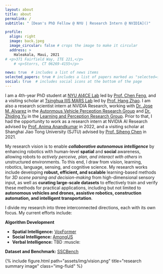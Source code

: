 ```yaml
---
layout: about
title: about
permalink: /
subtitle: " [Dean's PhD Fellow @ NYU | Research Intern @ NVIDIA]()"

profile:
  align: right
  image: back.jpeg
  image_circular: false # crops the image to make it circular
  address: >
    Haleakala, Maui, 2021
# <p>371 Fairfield Way, ITE 221,</p>
    # <p>Storrs, CT 06269-4155</p>

news: true  # includes a list of news items
selected_papers: true # includes a list of papers marked as "selected={true}"
social: true  # includes social icons at the bottom of the page
---
```


<!-- [I am on the job market! Please feel free to contact me if you think I could be a good fit. Thank you :)]() -->

I am a 4th-year PhD student at <a href='https://ai4ce.github.io'>NYU AI4CE Lab</a> led by <a href='https://scholar.google.com/citations?user=YeG8ZM0AAAAJ&hl=en'>Prof. Chen Feng</a>, and a visiting scholar at <a href='http://group.iiis.tsinghua.edu.cn/~marslab/#/'>Tsinghua IIIS MARS Lab</a> led by <a href='https://scholar.google.com/citations?user=DmahiOYAAAAJ'>Prof. Hang Zhao</a>. I am also a research scientist intern at NVIDIA Research, working with <a href='https://scholar.google.com/citations?user=Oyx-_UIAAAAJ&hl=en'>Dr. Jose M. Alvarez</a> in the <a href='https://alvarezlopezjosem.github.io'>Autonmous Vehicle Perception Research Group</a> and <a href='https://scholar.google.com/citations?user=1VI_oYUAAAAJ&hl=en'>Dr. Zhiding Yu</a> in the <a href='https://research.nvidia.com/labs/lpr/'>Learning and Perception Research Group</a>. Prior to that, I had the opportunity to work as a research intern at NVIDIA AI Research advised by <a href='https://scholar.google.com/citations?user=bEcLezcAAAAJ&hl=en'>Prof. Anima Anandkumar</a> in 2022, and a visiting scholar at Shanghai Jiao Tong University (SJTU) advised by <a href='https://scholar.google.com/citations?user=W_Q33RMAAAAJ&hl=en'>Prof. Siheng Chen</a> in 2021.  

My research vision is to enable ***collaborative autonomous intelligence*** by enhancing robotics with human-level **spatial** and **social** awareness, allowing robots to *actively perceive, plan, and interact with others* in unstructured environments. To this end, I draw from vision, learning, robotics, language, sensing, and cognitive science. My research works include developing **robust, efficient, and scalable** learning-based methods for *3D scene parsing and decision-making* from high-dimensional sensory input, as well as **curating large-scale datasets** to effectively train and verify these methods for practical applications, including but not limited to **autonomous vehicles and drones, assistive robotics, construction automation, and intelligent transportation**.

I divide my research into three interconnected directions, each with its own focus. My current efforts include:
<div class="row">
    <div class="col-sm-5 mt-3 mt-md-0">
      <p> <b>Algorithm Development</b></p>
    <ul>
    <li><b>Spatial Intelligence:</b>  <a href=''>VoxFormer</a>  </li>
    <li><b>Social Intelligence:</b> <a href=''>AmongUS</a>   </li>
    <li><b>Verbal Intelligence:</b> TBD :muscle:</li>
    </ul>
    <p> <b>Dataset and Benchmark:</b> <a href=''>SSCBench</a></p>
    </div>
    <div class="col-sm-7 mt-3 mt-md-3">
        {% include figure.html path="assets/img/vision.png" title="research summary image" class="img-fluid" %}
    </div>
</div>

<!-- <img src="assets/img/research_summary.png" width = "100%" /> -->

<!-- ---
layout: about
title: about
permalink: /
subtitle: <a href='#'>Affiliations</a>. Address. Contacts. Moto. Etc.

profile:
  align: right
  image: prof_pic.jpg
  image_circular: false # crops the image to make it circular
  address: >
    <p>555 your office number</p>
    <p>123 your address street</p>
    <p>Your City, State 12345</p>

news: true  # includes a list of news items
latest_posts: false  # includes a list of the newest posts
selected_papers: true # includes a list of papers marked as "selected={true}"
social: true  # includes social icons at the bottom of the page
---

Write your biography here. Tell the world about yourself. Link to your favorite [subreddit](http://reddit.com). You can put a picture in, too. The code is already in, just name your picture `prof_pic.jpg` and put it in the `img/` folder.

Put your address / P.O. box / other info right below your picture. You can also disable any of these elements by editing `profile` property of the YAML header of your `_pages/about.md`. Edit `_bibliography/papers.bib` and Jekyll will render your [publications page](/al-folio/publications/) automatically.

Link to your social media connections, too. This theme is set up to use [Font Awesome icons](http://fortawesome.github.io/Font-Awesome/) and [Academicons](https://jpswalsh.github.io/academicons/), like the ones below. Add your Facebook, Twitter, LinkedIn, Google Scholar, or just disable all of them. -->
